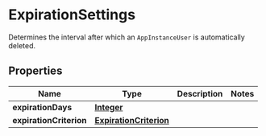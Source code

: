 

# ExpirationSettings

Determines the interval after which an <code>AppInstanceUser</code> is automatically deleted.

## Properties

| Name | Type | Description | Notes |
|------------ | ------------- | ------------- | -------------|
|**expirationDays** | [**Integer**](Integer.md) |  |  |
|**expirationCriterion** | [**ExpirationCriterion**](ExpirationCriterion.md) |  |  |




